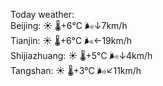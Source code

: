 Today weather:  
Beijing: ☀️   🌡️+6°C 🌬️↓7km/h  
Tianjin: ☀️   🌡️+6°C 🌬️←19km/h  
Shijiazhuang: ☀️   🌡️+5°C 🌬️↓4km/h  
Tangshan: ☀️   🌡️+3°C 🌬️↙11km/h  
